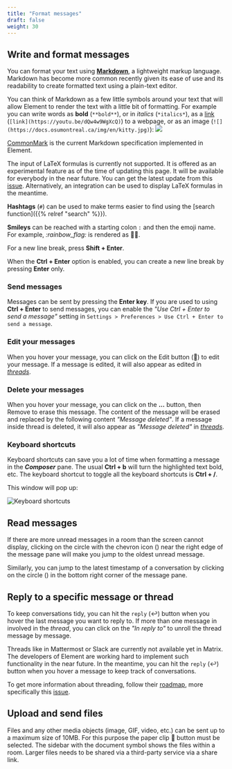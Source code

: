 ```yaml
---
title: "Format messages"
draft: false
weight: 30
---
```


## Write and format messages

You can format your text using
[**Markdown**](https://wikipedia.org/wiki/Markdown), a lightweight markup
language. Markdown has become more common recently given its ease of use and its
readability to create formatted text using a plain-text editor.

You can think of Markdown as a few little symbols around your text that will
allow Element to render the text with a little bit of formatting. For example
you can write words as **bold** (`**bold**`), or in _italics_ (`*italics*`), as
a [link](https://youtu.be/dQw4w9WgXcQ) (`[link](https://youtu.be/dQw4w9WgXcQ)`)
to a webpage, or as an image
(`![](https://docs.osumontreal.ca/img/en/kitty.jpg)`): ![](/img/en/kitty.jpg)

[CommonMark](https://spec.commonmark.org/current/) is the current Markdown
specification implemented in Element.

The input of LaTeX formulas is currently not supported. It is offered as an
experimental feature as of the time of updating this page. It will be available
for everybody in the near future. You can get the latest update from this
[issue](https://github.com/vector-im/element-web/issues/1945). Alternatively, an
integration can be used to display LaTeX formulas in the meantime.

**Hashtags** (`#`) can be used to make terms easier to find using the [search
function]({{% relref "search" %}}).

**Smileys** can be reached with a starting colon `:` and then the emoji name.
For example, _\:rainbow_flag\:_ is rendered as :rainbow_flag:.

For a new line break, press **Shift + Enter**.

When the **Ctrl + Enter** option is enabled, you can create a new line break by
pressing **Enter** only.

### Send messages

Messages can be sent by pressing the **Enter key**. If you are used to using
**Ctrl + Enter** to send messages, you can enable the _"Use Ctrl + Enter to send
a message"_ setting in
`Settings > Preferences > Use Ctrl + Enter to send a message`.

### Edit your messages

When you hover your message, you can click on the Edit button (:pencil:) to edit
your message. If a message is edited, it will also appear as edited in
_[threads](#reply-to-a-specific-message-or-thread)_.

### Delete your messages

When you hover your message, you can click on the **...** button, then Remove to
erase this message. The content of the message will be erased and replaced by
the following content _"Message deleted"_. If a message inside thread is
deleted, it will also appear as _"Message deleted"_ in
_[threads](#reply-to-a-specific-message-or-thread)_.

### Keyboard shortcuts

Keyboard shortcuts can save you a lot of time when formatting a message in the
**_Composer_** pane. The usual **Ctrl + b** will turn the highlighted text bold,
etc. The keyboard shortcut to toggle all the keyboard shortcuts is **Ctrl + /**.

This window will pop up:

![Keyboard shortcuts](../keyboard_shortcuts.png)

## Read messages

If there are more unread messages in a room than the screen cannot display,
clicking on the circle with the chevron icon
(<i class="fas fa-chevron-circle-up"></i>) near the right edge of the message
pane will make you jump to the oldest unread message.

Similarly, you can jump to the latest timestamp of a conversation by clicking on
the circle (<i class="fas fa-chevron-circle-down"></i>) in the bottom right
corner of the message pane.

## Reply to a specific message or thread

To keep conversations tidy, you can hit the `reply` (↩️) button when you hover
the last message you want to reply to. If more than one message in involved in
the _thread_, you can click on the _"In reply to"_ to unroll the thread message
by message.

Threads like in Mattermost or Slack are currently not available yet in Matrix.
The developers of Element are working hard to implement such functionality in
the near future. In the meantime, you can hit the `reply` (↩️) button when you
hover a message to keep track of conversations.

To get more information about threading, follow their
[roadmap](https://github.com/vector-im/roadmap/projects/1), more specifically
this [issue](https://github.com/vector-im/element-web/issues/2349).

## Upload and send files

Files and any other media objects (image, GIF, video, etc.) can be sent up to a
maximum size of 10MB. For this purpose the paper clip :paperclip: button must be
selected. The sidebar with the document symbol shows the files within a room.
Larger files needs to be shared via a third-party service via a share link.
